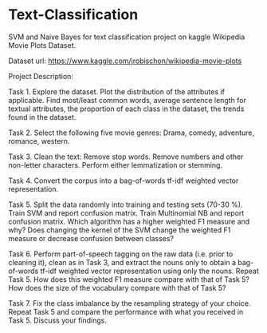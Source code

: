 # Text-Classification
SVM and Naive Bayes for text classification project on kaggle Wikipedia Movie Plots Dataset.

Dataset url: https://www.kaggle.com/jrobischon/wikipedia-movie-plots

Project Description:

Task 1. Explore the dataset. Plot the distribution of the attributes if applicable.
Find most/least common words, average sentence length for textual attributes, the proportion of each class in the dataset, the trends found in the dataset.

Task 2. Select the following five movie genres: Drama, comedy, adventure, romance, western.

Task 3. Clean the text: Remove stop words.
                Remove numbers and other non-letter characters.
                Perform either lemmatization or stemming.

Task 4. Convert the corpus into a bag-of-words tf-idf weighted vector representation.

Task 5. Split the data randomly into training and testing sets (70-30 %).
Train SVM and report confusion matrix.
Train Multinomial NB and report confusion matrix.
Which algorithm has a higher weighted F1 measure and why?
Does changing the kernel of the SVM change the weighted F1 measure or decrease confusion between classes?

Task 6. Perform part-of-speech tagging on the raw data (i.e. prior to cleaning it), clean as in Task 3, and extract the nouns only to obtain a bag-of-words tf-idf weighted vector representation using only the nouns. Repeat Task 5. How does this weighted F1 measure compare with that of Task 5? How does the size of the vocabulary compare with that of Task 5?

Task 7. Fix the class imbalance by the resampling strategy of your choice. Repeat Task 5 and compare the performance with what you received in Task 5. Discuss your findings.
